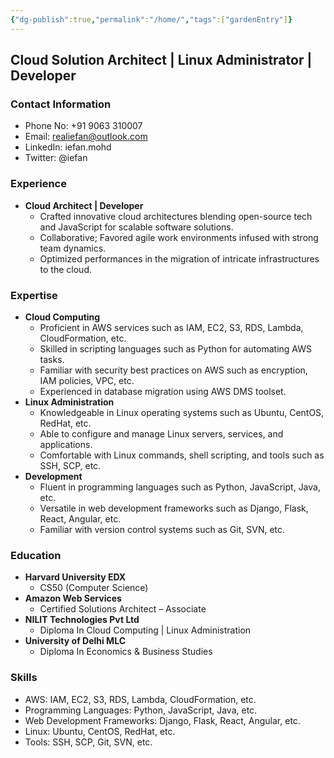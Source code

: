 ```yaml
---
{"dg-publish":true,"permalink":"/home/","tags":["gardenEntry"]}
---
```



## Cloud Solution Architect | Linux Administrator | Developer

### Contact Information
- Phone No: +91 9063 310007
- Email: realiefan@outlook.com
- LinkedIn: iefan.mohd
- Twitter: @iefan

### Experience
- **Cloud Architect | Developer**
  - Crafted innovative cloud architectures blending open-source tech and JavaScript for scalable software solutions.
  - Collaborative; Favored agile work environments infused with strong team dynamics.
  - Optimized performances in the migration of intricate infrastructures to the cloud.

### Expertise
- **Cloud Computing**
  - Proficient in AWS services such as IAM, EC2, S3, RDS, Lambda, CloudFormation, etc.
  - Skilled in scripting languages such as Python for automating AWS tasks.
  - Familiar with security best practices on AWS such as encryption, IAM policies, VPC, etc.
  - Experienced in database migration using AWS DMS toolset.
- **Linux Administration**
  - Knowledgeable in Linux operating systems such as Ubuntu, CentOS, RedHat, etc.
  - Able to configure and manage Linux servers, services, and applications.
  - Comfortable with Linux commands, shell scripting, and tools such as SSH, SCP, etc.
- **Development**
  - Fluent in programming languages such as Python, JavaScript, Java, etc.
  - Versatile in web development frameworks such as Django, Flask, React, Angular, etc.
  - Familiar with version control systems such as Git, SVN, etc.

### Education
- **Harvard University EDX**
  - CS50 (Computer Science)
- **Amazon Web Services**
  - Certified Solutions Architect – Associate
- **NILIT Technologies Pvt Ltd**
  - Diploma In Cloud Computing | Linux Administration
- **University of Delhi MLC**
  - Diploma In Economics & Business Studies

### Skills
- AWS: IAM, EC2, S3, RDS, Lambda, CloudFormation, etc.
- Programming Languages: Python, JavaScript, Java, etc.
- Web Development Frameworks: Django, Flask, React, Angular, etc.
- Linux: Ubuntu, CentOS, RedHat, etc.
- Tools: SSH, SCP, Git, SVN, etc.